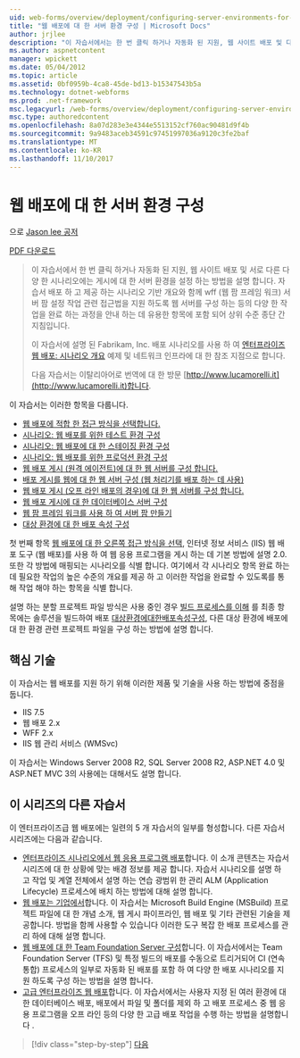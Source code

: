 ```yaml
---
uid: web-forms/overview/deployment/configuring-server-environments-for-web-deployment/configuring-server-environments-for-web-deployment
title: "웹 배포에 대 한 서버 환경 구성 | Microsoft Docs"
author: jrjlee
description: "이 자습서에서는 한 번 클릭 하거나 자동화 된 지원, 웹 사이트 배포 및 다른 다양 한 시나리오에는 게시에 대 한 서버 환경을 설정 하는 방법을 설명..."
ms.author: aspnetcontent
manager: wpickett
ms.date: 05/04/2012
ms.topic: article
ms.assetid: 0bf0959b-4ca8-45de-bd13-b15347543b5a
ms.technology: dotnet-webforms
ms.prod: .net-framework
msc.legacyurl: /web-forms/overview/deployment/configuring-server-environments-for-web-deployment/configuring-server-environments-for-web-deployment
msc.type: authoredcontent
ms.openlocfilehash: 8a07d283e3e4344e5513152cf760ac90481d9f4b
ms.sourcegitcommit: 9a9483aceb34591c97451997036a9120c3fe2baf
ms.translationtype: MT
ms.contentlocale: ko-KR
ms.lasthandoff: 11/10/2017
---
```

<a name="configuring-server-environments-for-web-deployment"></a>웹 배포에 대 한 서버 환경 구성
====================
으로 [Jason lee 공저](https://github.com/jrjlee)

[PDF 다운로드](https://msdnshared.blob.core.windows.net/media/MSDNBlogsFS/prod.evol.blogs.msdn.com/CommunityServer.Blogs.Components.WeblogFiles/00/00/00/63/56/8130.DeployingWebAppsInEnterpriseScenarios.pdf)

> 이 자습서에서 한 번 클릭 하거나 자동화 된 지원, 웹 사이트 배포 및 서로 다른 다양 한 시나리오에는 게시에 대 한 서버 환경을 설정 하는 방법을 설명 합니다. 자습서 배포 하 고 제공 하는 시나리오 기반 개요와 함께 wff (웹 팜 프레임 워크) 서버 팜 설정 작업 관련 접근법을 지원 하도록 웹 서버를 구성 하는 등의 다양 한 작업을 완료 하는 과정을 안내 하는 데 유용한 항목에 포함 되어 상위 수준 종단 간 지침입니다.
> 
> 이 자습서에 설명 된 Fabrikam, Inc. 배포 시나리오를 사용 하 여 [엔터프라이즈 웹 배포: 시나리오 개요](../deploying-web-applications-in-enterprise-scenarios/enterprise-web-deployment-scenario-overview.md) 예제 및 네트워크 인프라에 대 한 참조 지점으로 합니다.
> 
> 다음 자습서는 이탈리아어로 번역에 대 한 방문 [http://www.lucamorelli.it](http://www.lucamorelli.it)합니다.


이 자습서는 이러한 항목을 다룹니다.

- [웹 배포에 적합 한 접근 방식을 선택합니다.](choosing-the-right-approach-to-web-deployment.md)
- [시나리오: 웹 배포를 위한 테스트 환경 구성](scenario-configuring-a-test-environment-for-web-deployment.md)
- [시나리오: 웹 배포에 대 한 스테이징 환경 구성](scenario-configuring-a-staging-environment-for-web-deployment.md)
- [시나리오: 웹 배포를 위한 프로덕션 환경 구성](scenario-configuring-a-production-environment-for-web-deployment.md)
- [웹 배포 게시 (원격 에이전트)에 대 한 웹 서버를 구성 합니다.](configuring-a-web-server-for-web-deploy-publishing-remote-agent.md)
- [배포 게시를 웹에 대 한 웹 서버 구성 (웹 처리기를 배포 하는 데 사용)](configuring-a-web-server-for-web-deploy-publishing-web-deploy-handler.md)
- [웹 배포 게시 (오프 라인 배포의 경우)에 대 한 웹 서버를 구성 합니다.](configuring-a-web-server-for-web-deploy-publishing-offline-deployment.md)
- [웹 배포 게시에 대 한 데이터베이스 서버 구성](configuring-a-database-server-for-web-deploy-publishing.md)
- [웹 팜 프레임 워크를 사용 하 여 서버 팜 만들기](creating-a-server-farm-with-the-web-farm-framework.md)
- [대상 환경에 대 한 배포 속성 구성](configuring-deployment-properties-for-a-target-environment.md)

첫 번째 항목 [웹 배포에 대 한 오른쪽 접근 방식을 선택](choosing-the-right-approach-to-web-deployment.md), 인터넷 정보 서비스 (IIS) 웹 배포 도구 (웹 배포)를 사용 하 여 웹 응용 프로그램을 게시 하는 데 기본 방법에 설명 2.0. 또한 각 방법에 매핑되는 시나리오를 식별 합니다. 여기에서 각 시나리오 항목 완료 하는 데 필요한 작업의 높은 수준의 개요를 제공 하 고 이러한 작업을 완료할 수 있도록를 통해 작업 해야 하는 항목을 식별 합니다.

설명 하는 분할 프로젝트 파일 방식은 사용 중인 경우 [빌드 프로세스를 이해](../web-deployment-in-the-enterprise/understanding-the-build-process.md) 를 최종 항목에는 솔루션을 빌드하여 배포 [대상환경에대한배포속성구성](configuring-deployment-properties-for-a-target-environment.md), 다른 대상 환경에 배포에 대 한 환경 관련 프로젝트 파일을 구성 하는 방법에 설명 합니다.

## <a name="key-technologies"></a>핵심 기술

이 자습서는 웹 배포를 지원 하기 위해 이러한 제품 및 기술을 사용 하는 방법에 중점을 둡니다.

- IIS 7.5
- 웹 배포 2.x
- WFF 2.x
- IIS 웹 관리 서비스 (WMSvc)

이 자습서는 Windows Server 2008 R2, SQL Server 2008 R2, ASP.NET 4.0 및 ASP.NET MVC 3의 사용에는 대해서도 설명 합니다.

## <a name="other-tutorials-in-this-series"></a>이 시리즈의 다른 자습서

이 엔터프라이즈급 웹 배포에는 일련의 5 개 자습서의 일부를 형성합니다. 다른 자습서 시리즈에는 다음과 같습니다.

- [엔터프라이즈 시나리오에서 웹 응용 프로그램 배포](../deploying-web-applications-in-enterprise-scenarios/deploying-web-applications-in-enterprise-scenarios.md)합니다. 이 소개 콘텐츠는 자습서 시리즈에 대 한 상황에 맞는 배경 정보를 제공 합니다. 자습서 시나리오를 설명 하 고 작업 및 계열 전체에서 설명 하는 연습 광범위 한 관리 ALM (Application Lifecycle) 프로세스에 배치 하는 방법에 대해 설명 합니다.
- [웹 배포는 기업에서](../web-deployment-in-the-enterprise/web-deployment-in-the-enterprise.md)합니다. 이 자습서는 Microsoft Build Engine (MSBuild) 프로젝트 파일에 대 한 개념 소개, 웹 게시 파이프라인, 웹 배포 및 기타 관련된 기술을 제공합니다. 방법을 함께 사용할 수 있습니다 이러한 도구 복잡 한 배포 프로세스를 관리 하에 대해 설명 합니다.
- [웹 배포에 대 한 Team Foundation Server 구성](../configuring-team-foundation-server-for-web-deployment/configuring-team-foundation-server-for-web-deployment.md)합니다. 이 자습서에서는 Team Foundation Server (TFS) 및 특정 빌드의 배포를 수동으로 트리거되어 CI (연속 통합) 프로세스의 일부로 자동화 된 배포를 포함 하 여 다양 한 배포 시나리오를 지원 하도록 구성 하는 방법을 설명 합니다.
- [고급 엔터프라이즈 웹 배포](../advanced-enterprise-web-deployment/advanced-enterprise-web-deployment.md)합니다. 이 자습서에서는 사용자 지정 된 여러 환경에 대 한 데이터베이스 배포, 배포에서 파일 및 폴더를 제외 하 고 배포 프로세스 중 웹 응용 프로그램을 오프 라인 등의 다양 한 고급 배포 작업을 수행 하는 방법을 설명합니다 .

>[!div class="step-by-step"]
[다음](choosing-the-right-approach-to-web-deployment.md)
